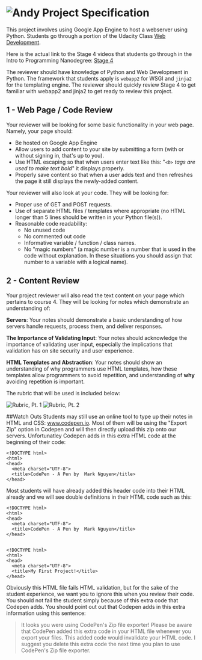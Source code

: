 # ![Andy](http://i.imgur.com/fdGeWES.png) Project Specification

This project involves using Google App Engine to host a webserver using Python. Students go through a portion of the Udacity Class [Web Development](https://www.udacity.com/course/web-development--cs253).

Here is the actual link to the Stage 4 videos that students go through in the Intro to Programming Nanodegree: [Stage 4](https://www.udacity.com/course/viewer#!/c-ud000/l-4190509137/m-3630598767)

The reviewer should have knowledge of Python and Web Development in Python. The framework that students apply is `webapp2` for WSGI and `jinja2` for the templating engine. The reviewer should quickly review Stage 4 to get familiar with webapp2 and jinja2 to get ready to review this project.

## 1 - Web Page / Code Review

Your reviewer will be looking for some basic functionality in your web page.
Namely, your page should:

* Be hosted on Google App Engine
* Allow users to add content to your site by submitting a form (with or without
  signing in, that's up to you).
* Use HTML escaping so that when users enter text like this: "*`<b>` tags are
  used to make text bold*" it displays properly.
* Properly save content so that when a user adds text and then refreshes the
  page it still displays the newly-added content.

Your reviewer will also look at your code. They will be looking for:

* Proper use of GET and POST requests.
* Use of separate HTML files / templates where appropriate (no HTML longer than
  5 lines should be written in your Python file(s)).
* Reasonable code readability:
  * No unused code
  * No commented out code
  * Informative variable / function / class names.
  * No "magic numbers" (a magic number is a number that is used in the code
    without explanation. In these situations you should assign that number to a
    variable with a logical name).

## 2 - Content Review

Your project reviewer will also read the text content on your page which
pertains to course 4. They will be looking for notes which demonstrate an
understanding of:

**Servers**: Your notes should demonstrate a basic understanding of how servers
handle requests, process them, and deliver responses.

**The Importance of Validating Input**: Your notes should acknowledge the
importance of validating user input, especially the implications that
validation has on site security and user experience.

**HTML Templates and Abstraction**: Your notes should show an understanding of
why programmers use HTML templates, how these templates allow programmers to
avoid repetition, and understanding of **why** avoiding repetition is
important.

The rubric that will be used is included below:

![Rubric, Pt. 1](http://i.imgur.com/zsHe9mw.png)
![Rubric, Pt. 2](http://i.imgur.com/Zf5yr3o.png)

##Watch Outs
Students may still use an online tool to type up their notes in HTML and CSS: www.codepen.io. Most of them will be using the "Export Zip" option in Codepen and will then directly upload this zip onto our servers. Unfortunatley Codepen adds in this extra HTML code at the beginning of their code:

```
<!DOCTYPE html>
<html>
<head>
  <meta charset="UTF-8">
  <title>CodePen - A Pen by  Mark Nguyen</title>
</head>
```

Most students will have already added this header code into their HTML already and we will see double definitions in their HTML code such as this:

```
<!DOCTYPE html>
<html>
<head>
  <meta charset="UTF-8">
  <title>CodePen - A Pen by  Mark Nguyen</title>
</head>


<!DOCTYPE html>
<html>
<head>
  <meta charset="UTF-8">
  <title>My First Project!</title>
</head>
```

Obviously this HTML file fails HTML validation, but for the sake of the student experience, we want you to ignore this when you review their code. You should not fail the student simply because of this extra code that Codepen adds. You should point out out that Codepen adds in this extra information using this sentence:

> It looks you were using CodePen's Zip file exporter! Please be aware that CodePen added this extra code in your HTML file whenever you export your files. This added code would invalidate your HTML code. I suggest you delete this extra code the next time you plan to use CodePen's Zip file exporter.
